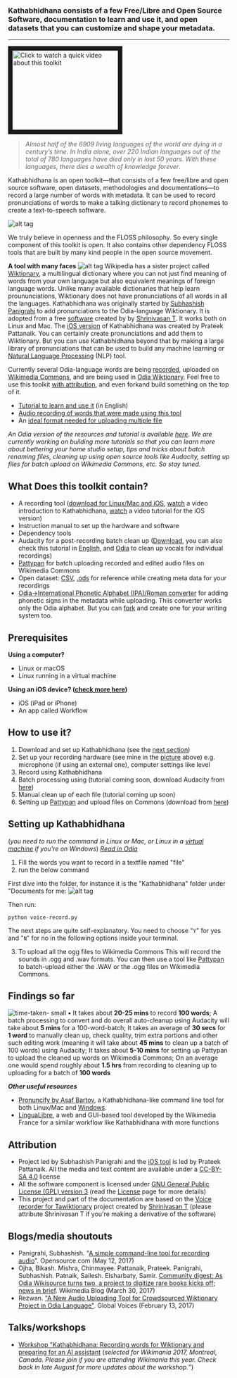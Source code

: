 ### Kathabhidhana consists of a few Free/Libre and Open Source Software, documentation to learn and use it, and open datasets that you can customize and shape your metadata.
------------
<a href="http://www.youtube.com/watch?feature=player_embedded&v=UGMxwPtqDJY
" target="_blank"><img src="http://img.youtube.com/vi/UGMxwPtqDJY/0.jpg" 
alt="Click to watch a quick video about this toolkit" width="240" height="180" border="10" /></a>
> _Almost half of the 6909 living languages of the world are dying in a century’s time. In India alone, over 220 Indian languages out of the total of 780 languages have died only in last 50 years. With these languages, there dies a wealth of knowledge forever_.

Kathabhidhana is an open toolkit—that consists of a few free/libre and open source software, open datasets, methodologies and documentations—to record a large number of words with metadata. It can be used to record pronunciations of words to make a talking dictionary to record phonemes to create a text-to-speech software.

</a> ![alt tag](https://upload.wikimedia.org/wikipedia/commons/thumb/5/55/Workflow_of_Kathabhidhana.svg/900px-Workflow_of_Kathabhidhana.svg.png)

We truly believe in openness and the FLOSS philosophy. So every single component of this toolkit is open. It also contains other dependency FLOSS tools that are built by many kind people in the open source movement.

**A tool with many faces**
![alt tag](https://upload.wikimedia.org/wikipedia/commons/thumb/7/7c/Home-studio_recording_setup_for_Kathabhidhana_%28wide%29.jpg/495px-Home-studio_recording_setup_for_Kathabhidhana_%28wide%29.jpg)
Wikipedia has a sister project called [Wiktionary](https://wiktionary.org), a multilingual dictionary where you can not just find meaning of words from your own language but also equivalent meanings of foreign language words. Unlike many available dictionaries that help learn proununciations, Wiktionary does not have pronunciations of all words in all the languages. Kathabhidhana was originally started by [Subhashish Panigrahi](http://meta.wikimedia.org/wiki/User:Psubhashish/) to add pronunciations to the Odia-language Wiktionary. It is adopted from a free [software](https://github.com/tshrinivasan/voice-recorder-for-tawictionary) created by by [Shrinivasan T](https://github.com/tshrinivasan). It works both on Linux and Mac. The [iOS version](https://github.com/OdiaWikimedia/Kathabhidhana/tree/master/Kathabhidhana%20for%20iOS) of Kathabhidhana was created by Prateek Pattanaik. You can certainly create pronunciations and add them to Wiktionary. But you can use Kathabhidhana beyond that by making a large library of pronunciations that can be used to build any machine learning or [Natural Language Processing](http://en.wikipedia.org/wiki/Natural_Language_Processing) (NLP) tool.

Currently several Odia-language words are being [recorded](https://commons.wikimedia.org/wiki/Category:Odia_pronunciation), uploaded on [Wikimedia Commons](https://commons.wikimedia.org), and are being used in [Odia Wiktionary](https://or.wiktionary.org). Feel free to use this toolkit [with attribution](https://github.com/OdiaWikimedia/Kathabhidhana/blob/master/README.md#attribution), and even forkand build something on the top of it. 

* [Tutorial to learn and use it](http://www.youtube.com/watch?v=zd4KNbNX4_Y) (in English)
* [Audio recording of words that were made using this tool](https://commons.wikimedia.org/wiki/Category:Audio_files_created_using_Kathabhidhana)
* An [ideal format needed for uploading multiple file](https://docs.google.com/spreadsheets/d/1Vh08Dd6V743Q58ceCnNLc9BASaZQMAsGu1BOaa_dMQQ/edit?usp=sharing)

<i>An Odia version of the resources and tutorial is available [here](https://or.wiktionary.org/s/ppq). We are currently working on building more tutorials so that you can learn more about bettering your home studio setup, tips and tricks about batch renaming files, cleaning up using open source tools like Audacity, setting up files for batch upload on Wikimedia Commons, etc. So stay tuned.</i>

## What Does this toolkit contain?
* A recording tool ([download for Linux/Mac and iOS](https://github.com/OdiaWikimedia/Kathabhidhana/archive/master.zip), [watch](https://www.youtube.com/watch?v=UGMxwPtqDJY) a video introduction to Kathabhidhana, [watch](https://www.youtube.com/watch?v=F-rmyZqKzrE&feature=youtu.be) a video tutorial for the iOS version)
* Instruction manual to set up the hardware and software
* Dependency tools
 * Audacity for a post-recording batch clean up ([Download](http://www.audacityteam.org/download/), you can also check this tutorial in [English](https://www.youtube.com/watch?v=BPiYzFcRFMY), and [Odia](https://www.youtube.com/watch?v=-xnTmHvGC2Y) to clean up vocals for individual recordings)
  * [Pattypan](https://github.com/yarl/pattypan) for batch uploading recorded and edited audio files on Wikimedia Commons
* Open dataset: [CSV](https://docs.google.com/spreadsheets/d/1Vh08Dd6V743Q58ceCnNLc9BASaZQMAsGu1BOaa_dMQQ/pub?output=csv), [.ods](https://docs.google.com/spreadsheets/d/1Vh08Dd6V743Q58ceCnNLc9BASaZQMAsGu1BOaa_dMQQ/pub?output=ods) for reference while creating meta data for your recordings
* [Odia→International Phonetic Alphabet (IPA)/Roman converter](https://or.wikipedia.org/s/14jk) for adding phonetic signs in the metadata while uploading. Thiis converter works only the Odia alphabet. But you can [fork](https://github.com/OdiaWikimedia/Converter#international-phonetic-alphabet-ipa-and-romanlatin-converter) and create one for your writing system too.

Prerequisites
--------------
<b>Using a computer?</b>
* Linux or macOS
* Linux running in a virtual machine

<b>Using an iOS device? ([check more here](https://github.com/pattaprateek/Kathabhidhana/tree/master/Kathabhidhana%20for%20iOS))</b>
* iOS (iPad or iPhone)
* An app called Workflow

How to use it?
--------------
1. Download and set up Kathabhidhana (see the [next section](#setting-up-kathabhidhana))
2. Set up your recording hardware (see mine in the [picture](https://commons.wikimedia.org/wiki/File:Home-studio_recording_setup_for_Kathabhidhana_(wide).jpg) above) e.g. microphone (if using an external one), computer settings like level
3. Record using Kathabhidhana
4. Batch processing using (tutorial coming soon, download Audacity from [here](http://www.audacityteam.org/download/))
5. Manual clean up of each file (tutorial coming up soon)
6. Setting up [Pattypan](https://github.com/yarl/pattypan/releases) and upload files on Commons (download from [here](https://github.com/yarl/pattypan/releases))

Setting up Kathabhidhana
--------------
(<i>you need to run the command in Linux or Mac, or Linux in a [virtual machine](https://en.wikipedia.org/wiki/Virtual_machine) if you're on Windows</i>)
[<i>Read in Odia</i>](https://goo.gl/hqXeG3)

1. Fill the words you want to record in a textfile named "file"
2. run the below command

First dive into the folder, for instance it is the "Kathabhidhana" folder under "Documents for me:
![alt tag](https://upload.wikimedia.org/wikipedia/commons/thumb/b/ba/Kathabhidhana_-_starting_the_tool.png/800px-Kathabhidhana_-_starting_the_tool.png)

Then run:
```
python voice-record.py
```

The next steps are quite self-explanatory. You need to choose "<code>Y</code>" for yes and "<code>N</code>" for no in the following options inside your terminal.

3. To upload all the ogg files to Wikimedia Commons
This will record the sounds in .ogg and .wav formats. You can then use a tool like [Pattypan](https://github.com/yarl/pattypan) to batch-upload either the .WAV or the .ogg files on Wikimedia Commons.

Findings so far
-----------
![time-taken- small](https://cloud.githubusercontent.com/assets/1258090/25761708/6ad2fd1a-31f9-11e7-8e67-8b68ee9485bc.gif) • It takes about **20-25 mins** to record **100 words**; A batch processing to convert and do overall auto-cleanup using Audacity will take about **5 mins** for a 100-word-batch; It takes an average of **30 secs** for **1 word** to manually clean up, check quality, trim extra portions and other such editing work (meaning it will take about **45 mins** to clean up a batch of 100 words) using Audacity; It takes about **5-10 mins** for setting up Pattypan to upload the cleaned up words on Wikimedia Commons; On an average one would spend roughly about **1.5 hrs** from recording to cleaning up to uploading for a batch of **100 words**


***Other useful resources***
* [Pronuncify by Asaf Bartov](https://github.com/abartov/pronuncify), a Kathabhidhana-like command line tool for both Linux/Mac and [Windows](https://github.com/abartov/pronuncify.net).
* [LinguaLibre](https://lingualibre.fr/), a web and GUI-based tool developed by the Wikimedia France for a similar workflow like Kathabhidhana with more functions

Attribution
-----------
* Project led by Subhashish Panigrahi and the [iOS tool](https://github.com/OdiaWikimedia/Kathabhidhana/tree/master/Kathabhidhana%20for%20iOS) is led by Prateek Pattanaik. All the media and text content are available under a [CC-BY-SA 4.0](https://creativecommons.org/licenses/by-sa/4.0/) license
* All the software component is licensed under [GNU General Public License (GPL) version 3](https://www.gnu.org/licenses/gpl.html) (read the [License](https://github.com/OdiaWikimedia/Kathabhidhana/blob/master/License.md) page for more details)
* This project and part of the documentation are based on the [Voice recorder for Tawiktionary](https://github.com/tshrinivasan/voice-recorder-for-tawictionary) project created by [Shrinivasan T](https://github.com/tshrinivasan) (please attribute Shrinivasan T if you're making a derivative of the software)

Blogs/media shoutouts
----------
* Panigrahi, Subhashish. "[A simple command-line tool for recording audio](https://opensource.com/article/17/5/simple-command-line-tool-recording-audio)". Opensource.com (May 12, 2017)
* Ojha, Bikash. Mishra, Chinmayee. Pattanaik, Prateek. Panigrahi, Subhashish. Patnaik, Sailesh. Elsharbaty, Samir. [Community digest: As Odia Wikisource turns two, a project to digitize rare books kicks off; news in brief](https://blog.wikimedia.org/2017/03/30/digest-odia-wikisource/). Wikimedia Blog (March 30, 2017)
* Rezwan. ["A New Audio Uploading Tool for Crowdsourced Wiktionary Project in Odia Language"](https://globalvoices.org/2017/02/12/a-new-audio-uploading-tool-for-crowdsourced-wiktionary-project-in-odia-language/). Global Voices (February 13, 2017)

Talks/workshops
--------
* [Workshop "Kathabhidhana: Recording words for Wiktionary and preparing for an AI assistant](https://wikimania2017.wikimedia.org/wiki/Submissions/Kathabhidhana:_Recording_words_for_Wiktionary_and_preparing_for_an_AI_assistant) (*selected for Wikimania 2017, Montreal, Canada. Please join if you are attending Wikimania this year. Check back in late August for more updates about the workshop.*")
